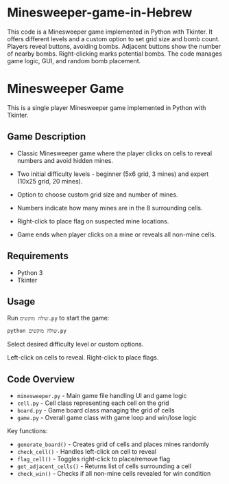 # Minesweeper-game-in-Hebrew
This code is a Minesweeper game implemented in Python with Tkinter. It offers different levels and a custom option to set grid size and bomb count. Players reveal buttons, avoiding bombs. Adjacent buttons show the number of nearby bombs. Right-clicking marks potential bombs. The code manages game logic, GUI, and random bomb placement. 
# Minesweeper Game

This is a single player Minesweeper game implemented in Python with Tkinter.

## Game Description

- Classic Minesweeper game where the player clicks on cells to reveal numbers and avoid hidden mines. 

- Two initial difficulty levels - beginner (5x6 grid, 3 mines) and expert (10x25 grid, 20 mines).

- Option to choose custom grid size and number of mines.

- Numbers indicate how many mines are in the 8 surrounding cells.

- Right-click to place flag on suspected mine locations.

- Game ends when player clicks on a mine or reveals all non-mine cells.

## Requirements

- Python 3
- Tkinter

## Usage

Run `שולה מוקשים.py` to start the game:

`python שולה מוקשים.py`


Select desired difficulty level or custom options. 

Left-click on cells to reveal. Right-click to place flags.

## Code Overview

- `minesweeper.py` - Main game file handling UI and game logic
- `cell.py` - Cell class representing each cell on the grid
- `board.py` - Game board class managing the grid of cells
- `game.py` - Overall game class with game loop and win/lose logic

Key functions:

- `generate_board()` - Creates grid of cells and places mines randomly
- `check_cell()` - Handles left-click on cell to reveal  
- `flag_cell()` - Toggles right-click to place/remove flag
- `get_adjacent_cells()` - Returns list of cells surrounding a cell
- `check_win()` - Checks if all non-mine cells revealed for win condition
